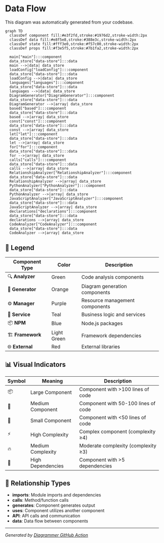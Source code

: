 # Data Flow

This diagram was automatically generated from your codebase.



```mermaid
graph TD
  classDef component fill:#e3f2fd,stroke:#1976d2,stroke-width:2px
  classDef data fill:#e8f5e8,stroke:#388e3c,stroke-width:2px
  classDef state fill:#fff3e0,stroke:#f57c00,stroke-width:2px
  classDef props fill:#f3e5f5,stroke:#7b1fa2,stroke-width:2px

  main["main"]:::component
  data_store["data-store"]:::data
  main -->|data| data_store
  loadConfig["loadConfig"]:::component
  data_store["data-store"]:::data
  loadConfig -->|data| data_store
  languages["languages"]:::component
  data_store["data-store"]:::data
  languages -->|data| data_store
  DiagramGenerator["DiagramGenerator"]:::component
  data_store["data-store"]:::data
  DiagramGenerator -->|array| data_store
  based["based"]:::component
  data_store["data-store"]:::data
  based -->|array| data_store
  const["const"]:::component
  data_store["data-store"]:::data
  const -->|array| data_store
  let["let"]:::component
  data_store["data-store"]:::data
  let -->|array| data_store
  for["for"]:::component
  data_store["data-store"]:::data
  for -->|array| data_store
  calls["calls"]:::component
  data_store["data-store"]:::data
  calls -->|array| data_store
  RelationshipAnalyzer["RelationshipAnalyzer"]:::component
  data_store["data-store"]:::data
  RelationshipAnalyzer -->|array| data_store
  PythonAnalyzer["PythonAnalyzer"]:::component
  data_store["data-store"]:::data
  PythonAnalyzer -->|array| data_store
  JavaScriptAnalyzer["JavaScriptAnalyzer"]:::component
  data_store["data-store"]:::data
  JavaScriptAnalyzer -->|array| data_store
  declarations["declarations"]:::component
  data_store["data-store"]:::data
  declarations -->|array| data_store
  CodeAnalyzer["CodeAnalyzer"]:::component
  data_store["data-store"]:::data
  CodeAnalyzer -->|array| data_store

```

## 🎨 Legend

| Component Type | Color | Description |
|---|---|---|
| 🔍 **Analyzer** | Green | Code analysis components |
| 🎨 **Generator** | Orange | Diagram generation components |
| ⚙️ **Manager** | Purple | Resource management components |
| 🔧 **Service** | Teal | Business logic and services |
| 📦 **NPM** | Blue | Node.js packages |
| 🏗️ **Framework** | Light Green | Framework dependencies |
| 🌐 **External** | Red | External libraries |

## 📊 Visual Indicators

| Symbol | Meaning | Description |
|---|---|---|
| 📦 | Large Component | Component with >100 lines of code |
| 📄 | Medium Component | Component with 50-100 lines of code |
| 📝 | Small Component | Component with <50 lines of code |
| ⚡ | High Complexity | Complex component (complexity ≥4) |
| 🔥 | Medium Complexity | Moderate complexity (complexity ≥3) |
| 🔗 | High Dependencies | Component with >5 dependencies |

## 🔗 Relationship Types

- **imports**: Module imports and dependencies
- **calls**: Method/function calls
- **generates**: Component generates output
- **uses**: Component utilizes another component
- **API**: API calls and communication
- **data**: Data flow between components


---
*Generated by [Diagrammer GitHub Action](https://github.com/samjhill/diagrammer)*

